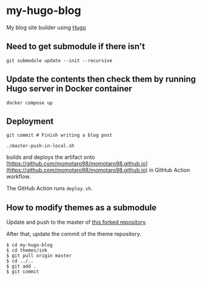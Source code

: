 # my-hugo-blog

My blog site builder using [Hugo](https://gohugo.io)

## Need to get submodule if there isn't

```
git submodule update --init --recursive
```

## Update the contents then check them by running Hugo server in Docker container

```
docker compose up
```

## Deployment

```
git commit # Finish writing a blog post
```

```
./master-push-in-local.sh
```

builds and deploys the artifact onto [https://github.com/momotaro98/momotaro98.github.io](https://github.com/momotaro98/momotaro98.github.io) in GitHub Action workflow.

The GitHub Action runs `deploy.sh`.

## How to modify themes as a submodule

Update and push to the master of [this forked repository](https://github.com/momotaro98/hugo-ink).

After that, update the commit of the theme repository.

```
$ cd my-hugo-blog
$ cd themes/ink
$ git pull origin master
$ cd ../..
$ git add .
$ git commit
```
